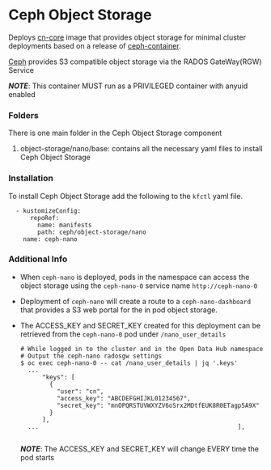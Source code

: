 # Ceph Object Storage

Deploys [cn-core](https://github.com/cn-core) image that provides object storage for minimal cluster deployments based on a release of [ceph-container](https://github.com/ceph/ceph-container).

[Ceph](https://ceph.io) provides S3 compatible object storage via the RADOS GateWay(RGW) Service

***NOTE***: This container MUST run as a PRIVILEGED container with anyuid enabled

### Folders
There is one main folder in the Ceph Object Storage component
1. object-storage/nano/base: contains all the necessary yaml files to install Ceph Object Storage

### Installation
To install Ceph Object Storage add the following to the `kfctl` yaml file.

```
  - kustomizeConfig:
      repoRef:
        name: manifests
        path: ceph/object-storage/nano
    name: ceph-nano
```

### Additional Info
* When `ceph-nano` is deployed, pods in the namespace can access the object storage using the `ceph-nano-0` service name `http://ceph-nano-0`

* Deployment of `ceph-nano` will create a route to a `ceph-nano-dashboard` that provides a S3 web portal for the in pod object storage.

* The ACCESS_KEY and SECRET_KEY created for this deployment can be retrieved from the `ceph-nano-0` pod under `/nano_user_details`
  ```
  # While logged in to the cluster and in the Open Data Hub namespace
  # Output the ceph-nano radosgw settings
  $ oc exec ceph-nano-0 -- cat /nano_user_details | jq '.keys'
    ...
        "keys": [
          {
            "user": "cn",
            "access_key": "ABCDEFGHIJKL01234567",
            "secret_key": "mnOPQRSTUVWXYZV6oSrx2MDtfEUK8R0ETagp5A9X"
          }
        ],
    ...                                                       ],
                                                                 
  ```
  ***NOTE***: The ACCESS_KEY and SECRET_KEY will change EVERY time the pod starts

